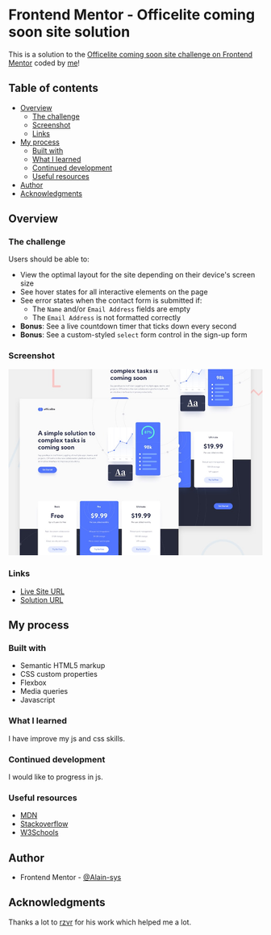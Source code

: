 # Frontend Mentor - Officelite coming soon site solution

This is a solution to the [Officelite coming soon site challenge on Frontend Mentor](https://www.frontendmentor.io/challenges/officelite-coming-soon-site-M4DIPNz8g) coded by [me](https://github.com/Alain-sys)!
## Table of contents

- [Overview](#overview)
  - [The challenge](#the-challenge)
  - [Screenshot](#screenshot)
  - [Links](#links)
- [My process](#my-process)
  - [Built with](#built-with)
  - [What I learned](#what-i-learned)
  - [Continued development](#continued-development)
  - [Useful resources](#useful-resources)
- [Author](#author)
- [Acknowledgments](#acknowledgments)

## Overview

### The challenge

Users should be able to:

- View the optimal layout for the site depending on their device's screen size
- See hover states for all interactive elements on the page
- See error states when the contact form is submitted if:
  - The `Name` and/or `Email Address` fields are empty
  - The `Email Address` is not formatted correctly
- **Bonus**: See a live countdown timer that ticks down every second
- **Bonus**: See a custom-styled `select` form control in the sign-up form

### Screenshot

![](img/preview.jpg)

### Links

- [Live Site URL](https://alain-sys.github.io/Officelite-coming-soon-site/)
- [Solution URL](https://www.frontendmentor.io/solutions)

## My process

### Built with

- Semantic HTML5 markup
- CSS custom properties
- Flexbox
- Media queries
- Javascript

### What I learned

I have improve my js and css skills.

### Continued development

I would like to progress in js.

### Useful resources

- [MDN](https://developer.mozilla.org/fr/)
- [Stackoverflow](https://stackoverflow.com/) 
- [W3Schools](https://www.w3schools.com/) 

## Author

- Frontend Mentor - [@Alain-sys](https://www.frontendmentor.io/profile/Alain-sys)

## Acknowledgments

Thanks a lot to [rzvr](https://github.com/rzvr) for his work which helped me a lot.

